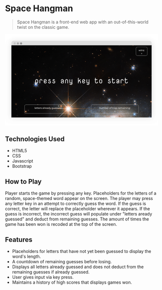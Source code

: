 # Space Hangman
> Space Hangman is a front-end web app with an out-of-this-world twist on the classic game.

![picture](assets/images/test3.png)

## Technologies Used

- HTML5
- CSS
- Javascript
- Bootstrap

## How to Play

Player starts the game by pressing any key. Placeholders for the letters of a random, space-themed word appear on the screen. The player may press any letter key in an attempt to correctly guess the word. If the guess is correct, the letter will replace the placeholder wherever it appears. If the guess is incorrect, the incorrect guess will populate under "letters aready guessed" and deduct from remaining guesses. The amount of times the game has been won is recoded at the top of the screen.

## Features
- Placeholders for letters that have not yet been guessed to display the word's length.
- A countdown of remaining guesses before losing.
- Displays all letters already guessed and does not deduct from the remaining guesses if already guessed.
- User gives input via key press.
- Maintains a history of high scores that displays games won.

